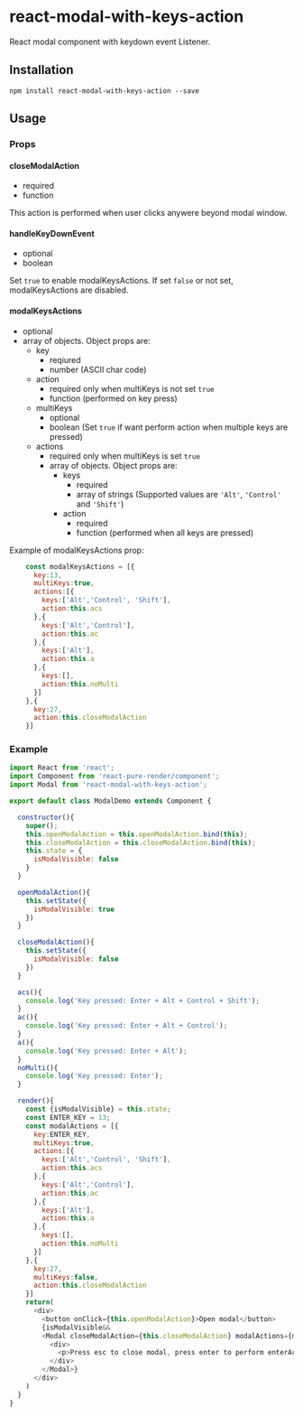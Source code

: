 # react-modal-with-keys-action
React modal component with keydown event Listener.

## Installation
```
npm install react-modal-with-keys-action --save
```

## Usage

### Props

#### closeModalAction
- required
- function

This action is performed when user clicks anywere beyond modal window.

#### handleKeyDownEvent
- optional
- boolean

Set ```true``` to enable modalKeysActions. If set ```false``` or not set, modalKeysActions are disabled.

#### modalKeysActions
- optional
- array of objects. Object props are:
    - key
        - reqiured
        - number (ASCII char code)
    - action
        - required only when multiKeys is not set ```true```
        - function (performed on key press)
    - multiKeys
        - optional
        - boolean (Set ```true``` if want perform action when multiple keys are pressed)
    - actions
        - required only when multiKeys is set ```true```
        - array of objects. Object props are:
            - keys
                - required
                - array of strings (Supported values are ```'Alt'```, ```'Control'``` and ```'Shift'```)
            - action
                - required
                - function (performed when all keys are pressed)

Example of modalKeysActions prop:

```javascript
    const modalKeysActions = [{
      key:13,
      multiKeys:true,
      actions:[{
        keys:['Alt','Control', 'Shift'],
        action:this.acs
      },{
        keys:['Alt','Control'],
        action:this.ac
      },{
        keys:['Alt'],
        action:this.a
      },{
        keys:[],
        action:this.noMulti
      }]
    },{
      key:27,
      action:this.closeModalAction
    }]
```

### Example

```javascript
import React from 'react';
import Component from 'react-pure-render/component';
import Modal from 'react-modal-with-keys-action';

export default class ModalDemo extends Component {

  constructor(){
    super();
    this.openModalAction = this.openModalAction.bind(this);
    this.closeModalAction = this.closeModalAction.bind(this);
    this.state = {
      isModalVisible: false
    }
  }

  openModalAction(){
    this.setState({
      isModalVisible: true
    })
  }

  closeModalAction(){
    this.setState({
      isModalVisible: false
    })
  }

  acs(){
    console.log('Key pressed: Enter + Alt + Control + Shift');
  }
  ac(){
    console.log('Key pressed: Enter + Alt + Control');
  }
  a(){
    console.log('Key pressed: Enter + Alt');
  }
  noMulti(){
    console.log('Key pressed: Enter');
  }

  render(){
    const {isModalVisible} = this.state;
    const ENTER_KEY = 13;
    const modalActions = [{
      key:ENTER_KEY,
      multiKeys:true,
      actions:[{
        keys:['Alt','Control', 'Shift'],
        action:this.acs
      },{
        keys:['Alt','Control'],
        action:this.ac
      },{
        keys:['Alt'],
        action:this.a
      },{
        keys:[],
        action:this.noMulti
      }]
    },{
      key:27,
      multiKeys:false,
      action:this.closeModalAction
    }]
    return(
      <div>
        <button onClick={this.openModalAction}>Open modal</button>
        {isModalVisible&&
        <Modal closeModalAction={this.closeModalAction} modalActions={modalActions} handleKeyDownEvent={true}>
          <div>
            <p>Press esc to close modal, press enter to perform enterAction</p>
          </div>
        </Modal>}
      </div>
    )
  }
}
```